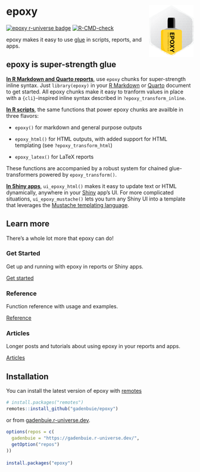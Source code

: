 
<!-- README.md is generated from README.Rmd. Please edit that file -->

# epoxy <a href='https://pkg.garrickadenbuie.com/epoxy/'><img src='man/figures/logo.png' align="right" height="139" /></a>

<!-- badges: start -->

[![epoxy r-universe
badge](https://gadenbuie.r-universe.dev/badges/epoxy)](https://gadenbuie.r-universe.dev)
[![R-CMD-check](https://github.com/gadenbuie/epoxy/workflows/R-CMD-check/badge.svg)](https://github.com/gadenbuie/epoxy/actions)
<!-- badges: end -->

<div class="lead">

epoxy makes it easy to use [glue](https://glue.tidyverse.org) in
scripts, reports, and apps.

</div>

## epoxy is super-strength glue

**[In R Markdown and Quarto
reports](https://pkg.garrickadenbuie.com/epoxy/articles/epoxy-report.html)**,
use `epoxy` chunks for super-strength inline syntax. Just
`library(epoxy)` in your [R Markdown](https://rmarkdown.rstudio.com) or
[Quarto](https://quarto.org) document to get started. All epoxy chunks
make it easy to tranform values in place with a `{cli}`-inspired inline
syntax described in `?epoxy_transform_inline`.

**[In R
scripts](https://pkg.garrickadenbuie.com/epoxy/articles/epoxy-script.html)**,
the same functions that power epoxy chunks are availble in three
flavors:

  - `epoxy()` for markdown and general purpose outputs

  - `epoxy_html()` for HTML outputs, with added support for HTML
    templating (see `?epoxy_transform_html`)

  - `epoxy_latex()` for LaTeX reports

These functions are accompanied by a robust system for chained
glue-transformers powered by `epoxy_transform()`.

**[In Shiny
apps](https://pkg.garrickadenbuie.com/epoxy/articles/epoxy-shiny.html)**,
`ui_epoxy_html()` makes it easy to update text or HTML dynamically,
anywhere in your [Shiny](https://shiny.posit.co/) app’s UI. For more
complicated situations, `ui_epoxy_mustache()` lets you turn any Shiny UI
into a template that leverages the [Mustache templating
language](https://mustache.github.io).

## Learn more

There’s a whole lot more that epoxy can do\!

<div class="container">
<div class="row d-grid" style="grid-template-columns: repeat(auto-fill, minmax(325px, 1fr)); gap: 1em;">
<!-- card -->
<div class="col p-0">
<div class="card card-as-link">
<div class="card-body">
<h3 class="card-title mt-0 mb-3">Get Started</h3>
<p class="card-text">Get up and running with epoxy in reports or Shiny apps.</p>
<a href="articles/epoxy.html" class="card-primary-link btn btn-link text-decoration-none float-end">Get started</a>
</div>
</div>
</div>
<!-- card -->
<div class="col p-0">
<div class="card card-as-link">
<div class="card-body">
<h3 class="card-title mt-0 mb-3">Reference</h3>
<p class="card-text">Function reference with usage and examples.</p>
<a href="reference/index.html" class="card-primary-link btn btn-link text-decoration-none float-end">Reference</a>
</div>
</div>
</div>
<!-- card -->
<div class="col p-0">
<div class="card card-as-link">
<div class="card-body">
<h3 class="card-title mt-0 mb-4">Articles</h3>
<p class="card-text">Longer posts and tutorials about using epoxy in your reports and apps.</p>
<a href="articles/" class="card-primary-link btn btn-link text-decoration-none float-end">Articles</a>
</div>
</div>
</div>
</div>
</div>

## Installation

You can install the latest version of epoxy with
[remotes](https://remotes.r-lib.org)

``` r
# install.packages("remotes")
remotes::install_github("gadenbuie/epoxy")
```

or from [gadenbuie.r-universe.dev](https://gadenbuie.r-universe.dev).

``` r
options(repos = c(
  gadenbuie = "https://gadenbuie.r-universe.dev/",
  getOption("repos")
))

install.packages("epoxy")
```
